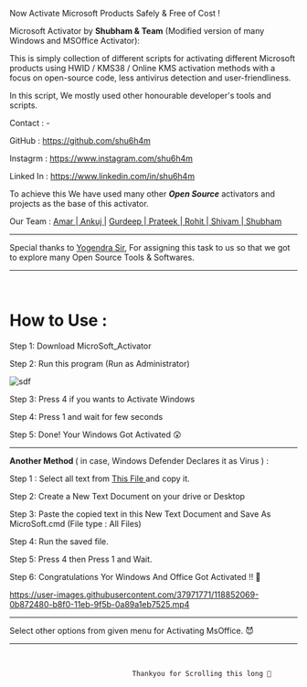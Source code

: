 Now Activate Microsoft Products Safely &amp; Free of Cost !

 
   Microsoft Activator by <b>Shubham & Team</b> (Modified version of many Windows and MSOffice Activator): 

   This is simply collection of  different scripts for activating different Microsoft products
   using HWID / KMS38 / Online KMS activation methods with a focus on open-source code,
   less antivirus detection and user-friendliness.
 
   In this script, We mostly used other honourable developer's tools and scripts.  
   
   
   Contact : - 
    
   GitHub : https://github.com/shu6h4m 
   
   Instagrm : https://www.instagram.com/shu6h4m
   
   Linked In : https://www.linkedin.com/in/shu6h4m 
   

   To achieve this We have used many other <i><b>Open Source</b></i> activators and projects as the base of this activator.
   
   Our Team : <a href="https://www.instagram.com/amar_7148/"> Amar </a>|<a href="https://www.instagram.com/ankujpandey/"> Ankuj </a>|
<a href="https://www.instagram.com/ronak7661/"> Gurdeep </a>|<a href="https://www.instagram.com/prateek_ak47/"> Prateek </a>|<a href="https://www.instagram.com/rksambhariya/"> Rohit </a>|<a href="https://www.instagram.com/shivamdixit_478/">  Shivam </a>|<a href="https://www.instagram.com/shu6h4m/">  Shubham</a>
    
   
----------------------------------------------------------------------------------------------------

   Special thanks to <a href="https://www.linkedin.com/in/yogendra-meena-94768140">Yogendra Sir</a>,
   For assigning this task to us so that we got to explore many Open Source Tools & Softwares.

----------------------------------------------------------------------------------------------------

<br>

How to Use :
=============



Step 1: Download MicroSoft_Activator

Step 2: Run this program (Run as Administrator)

 ![sdf](https://user-images.githubusercontent.com/37971771/118632613-39844000-b7ee-11eb-8f67-16db5f4915c7.png)


Step 3: Press 4 if you wants to Activate Windows

Step 4: Press 1 and wait for few seconds

Step 5: Done! Your Windows Got Activated 😲

<hr>

<b>Another Method </b>( in case, Windows Defender Declares it as Virus ) :

Step 1 : Select all text from <a href="https://raw.githubusercontent.com/shu6h4m/MicroSoft_Activator/main/Microsoft%20Activator.cmd">This File </a>and copy it.

Step 2: Create a New Text Document on your drive or Desktop

Step 3: Paste the copied text in this New Text Document and Save As MicroSoft.cmd (File type : All Files)

Step 4: Run the saved file.

Step 5: Press 4 then Press 1 and Wait.

Step 6: Congratulations Yor Windows And Office Got Activated !! 🐣 





https://user-images.githubusercontent.com/37971771/118852069-0b872480-b8f0-11eb-9f5b-0a89a1eb7525.mp4





----------------------------------------------------------------------------------------------------

Select other options from given menu for Activating MsOffice. 😈

----------------------------------------------------------------------------------------------------
</br>



                                  Thankyou for Scrolling this long 🍻
